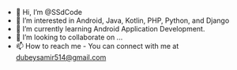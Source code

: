 - 👋 Hi, I’m @SSdCode
- 👀 I’m interested in Android, Java, Kotlin, PHP, Python, and Django
- 🌱 I’m currently learning Android Application Development.
- 💞️ I’m looking to collaborate on ...
- 📫 How to reach me - You can connect with me at dubeysamir514@gmail.com

<!---
SSdCode/SSdCode is a ✨ special ✨ repository because its `README.md` (this file) appears on your GitHub profile.
You can click the Preview link to take a look at your changes.
--->
